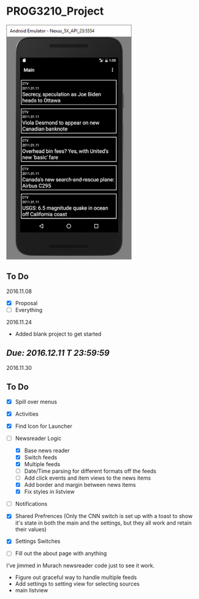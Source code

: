 # PROG3210_Project

![screencap](/screencaps/NR_update.png)

## To Do

2016.11.08


- [x] Proposal
- [ ] Everything

2016.11.24

- Added blank project to get started

## **_Due: 2016.12.11 T 23:59:59_**

2016.11.30

## To Do

- [x] Spill over menus
- [x] Activities
- [x] Find Icon for Launcher
- [ ] Newsreader Logic
    - [x] Base news reader
    - [x] Switch feeds
    - [x] Multiple feeds
    - [ ] Date/Time parsing for different formats off the feeds
    - [ ] Add click events and item views to the news items
    - [x] Add border and margin between news items
    - [x] Fix styles in listview
- [ ] Notifications
- [x] Shared Prefrences (Only the CNN switch is set up with a toast to show it's state in both the main and the settings, but they all work and retain their values)
- [x] Settings Switches
- [ ] Fill out the about page with anything


I've jimmed in Murach newsreader code just to see it work.

- Figure out graceful way to handle multiple feeds
- Add settings to setting view for selecting sources
- main listview


